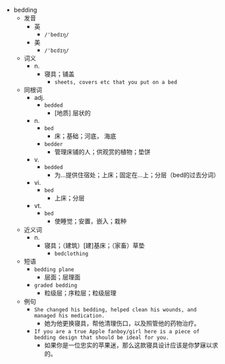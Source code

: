 - bedding
  - 发音
    - 英
      - `/'bedɪŋ/`
    - 美
      - `/'bɛdɪŋ/`
  - 词义
    - n.
      - 寝具；铺盖
        - `sheets, covers etc that you put on a bed`
  - 同根词
    - adj.
      - `bedded`
        - [地质] 层状的
    - n.
      - `bed`
        - 床；基础；河底， 海底
      - `bedder`
        - 管理床铺的人；供观赏的植物；垫饼
    - v.
      - `bedded`
        - 为…提供住宿处；上床；固定在…上；分层（bed的过去分词）
    - vi.
      - `bed`
        - 上床；分层
    - vt.
      - `bed`
        - 使睡觉；安置，嵌入；栽种
  - 近义词
    - n.
      - 寝具；（建筑）[建]基床；（家畜）草垫
        - `bedclothing`
  - 短语
    - `bedding plane`
      - 层面；层理面 
    - `graded bedding`
      - 粒级层；序粒层；粒级层理 
  - 例句
    - `She changed his bedding, helped clean his wounds, and managed his medication.`
      - 她为他更换寝具，帮他清理伤口，以及照管他的药物治疗。
    - `If you are a true Apple fanboy/girl here is a piece of bedding design that should be ideal for you.`
      - 如果你是一位忠实的苹果迷，那么这款寝具设计应该是你梦寐以求的。

